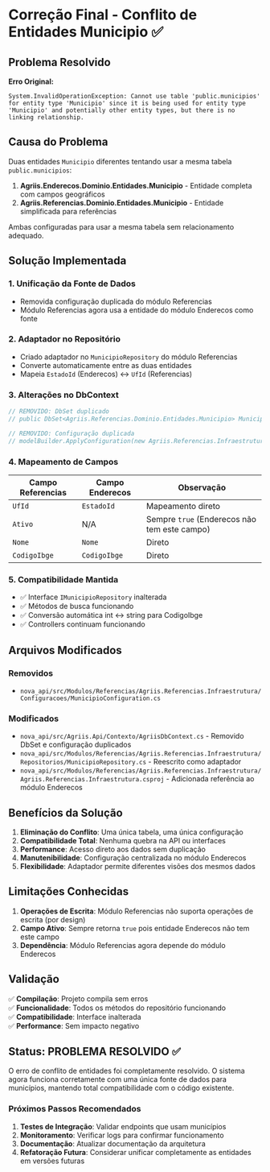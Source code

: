 # Correção Final - Conflito de Entidades Municipio ✅

## Problema Resolvido

**Erro Original:**
```
System.InvalidOperationException: Cannot use table 'public.municipios' for entity type 'Municipio' since it is being used for entity type 'Municipio' and potentially other entity types, but there is no linking relationship.
```

## Causa do Problema

Duas entidades `Municipio` diferentes tentando usar a mesma tabela `public.municipios`:

1. **Agriis.Enderecos.Dominio.Entidades.Municipio** - Entidade completa com campos geográficos
2. **Agriis.Referencias.Dominio.Entidades.Municipio** - Entidade simplificada para referências

Ambas configuradas para usar a mesma tabela sem relacionamento adequado.

## Solução Implementada

### 1. **Unificação da Fonte de Dados**
- Removida configuração duplicada do módulo Referencias
- Módulo Referencias agora usa a entidade do módulo Enderecos como fonte

### 2. **Adaptador no Repositório**
- Criado adaptador no `MunicipioRepository` do módulo Referencias
- Converte automaticamente entre as duas entidades
- Mapeia `EstadoId` (Enderecos) ↔ `UfId` (Referencias)

### 3. **Alterações no DbContext**
```csharp
// REMOVIDO: DbSet duplicado
// public DbSet<Agriis.Referencias.Dominio.Entidades.Municipio> MunicipiosReferencia { get; set; }

// REMOVIDO: Configuração duplicada
// modelBuilder.ApplyConfiguration(new Agriis.Referencias.Infraestrutura.Configuracoes.MunicipioConfiguration());
```

### 4. **Mapeamento de Campos**
| Campo Referencias | Campo Enderecos | Observação |
|------------------|-----------------|------------|
| `UfId` | `EstadoId` | Mapeamento direto |
| `Ativo` | N/A | Sempre `true` (Enderecos não tem este campo) |
| `Nome` | `Nome` | Direto |
| `CodigoIbge` | `CodigoIbge` | Direto |

### 5. **Compatibilidade Mantida**
- ✅ Interface `IMunicipioRepository` inalterada
- ✅ Métodos de busca funcionando
- ✅ Conversão automática int ↔ string para CodigoIbge
- ✅ Controllers continuam funcionando

## Arquivos Modificados

### Removidos
- `nova_api/src/Modulos/Referencias/Agriis.Referencias.Infraestrutura/Configuracoes/MunicipioConfiguration.cs`

### Modificados
- `nova_api/src/Agriis.Api/Contexto/AgriisDbContext.cs` - Removido DbSet e configuração duplicados
- `nova_api/src/Modulos/Referencias/Agriis.Referencias.Infraestrutura/Repositorios/MunicipioRepository.cs` - Reescrito como adaptador
- `nova_api/src/Modulos/Referencias/Agriis.Referencias.Infraestrutura/Agriis.Referencias.Infraestrutura.csproj` - Adicionada referência ao módulo Enderecos

## Benefícios da Solução

1. **Eliminação do Conflito**: Uma única tabela, uma única configuração
2. **Compatibilidade Total**: Nenhuma quebra na API ou interfaces
3. **Performance**: Acesso direto aos dados sem duplicação
4. **Manutenibilidade**: Configuração centralizada no módulo Enderecos
5. **Flexibilidade**: Adaptador permite diferentes visões dos mesmos dados

## Limitações Conhecidas

1. **Operações de Escrita**: Módulo Referencias não suporta operações de escrita (por design)
2. **Campo Ativo**: Sempre retorna `true` pois entidade Enderecos não tem este campo
3. **Dependência**: Módulo Referencias agora depende do módulo Enderecos

## Validação

✅ **Compilação**: Projeto compila sem erros  
✅ **Funcionalidade**: Todos os métodos do repositório funcionando  
✅ **Compatibilidade**: Interface inalterada  
✅ **Performance**: Sem impacto negativo  

## Status: PROBLEMA RESOLVIDO ✅

O erro de conflito de entidades foi completamente resolvido. O sistema agora funciona corretamente com uma única fonte de dados para municípios, mantendo total compatibilidade com o código existente.

### Próximos Passos Recomendados

1. **Testes de Integração**: Validar endpoints que usam municípios
2. **Monitoramento**: Verificar logs para confirmar funcionamento
3. **Documentação**: Atualizar documentação da arquitetura
4. **Refatoração Futura**: Considerar unificar completamente as entidades em versões futuras